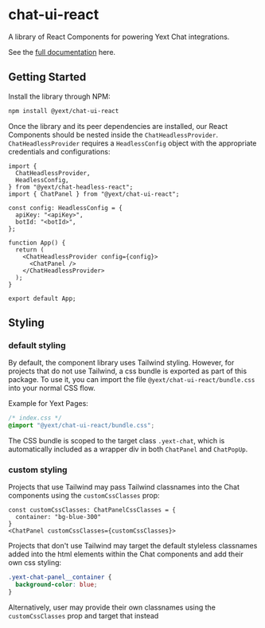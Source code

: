 # chat-ui-react

A library of React Components for powering Yext Chat integrations.

See the [full documentation](./docs/chat-ui-react.md) here.

## Getting Started

Install the library through NPM:

```bash
npm install @yext/chat-ui-react
```

Once the library and its peer dependencies are installed, our React Components should be nested inside the `ChatHeadlessProvider`. `ChatHeadlessProvider` requires a `HeadlessConfig` object with the appropriate credentials and configurations:

```tsx
import {
  ChatHeadlessProvider,
  HeadlessConfig,
} from "@yext/chat-headless-react";
import { ChatPanel } from "@yext/chat-ui-react";

const config: HeadlessConfig = {
  apiKey: "<apiKey>",
  botId: "<botId>",
};

function App() {
  return (
    <ChatHeadlessProvider config={config}>
      <ChatPanel />
    </ChatHeadlessProvider>
  );
}

export default App;
```

## Styling

### default styling

By default, the component library uses Tailwind styling. However, for projects that
do not use Tailwind, a css bundle is exported as part of this package. To use it, you can import
the file `@yext/chat-ui-react/bundle.css` into your normal CSS flow.

Example for Yext Pages:
```css
/* index.css */
@import "@yext/chat-ui-react/bundle.css";
```
The CSS bundle is scoped to the target class `.yext-chat`, which is automatically included as a wrapper div in both
`ChatPanel` and `ChatPopUp`.

### custom styling

Projects that use Tailwind may pass Tailwind classnames into the Chat components using the `customCssClasses` prop:

```tsx
const customCssClasses: ChatPanelCssClasses = {
  container: "bg-blue-300"
}
<ChatPanel customCssClasses={customCssClasses}>
```

Projects that don't use Tailwind may target the default styleless classnames added into the html elements within the Chat components and add their own css styling:

```css
.yext-chat-panel__container {
  background-color: blue;
}
```

Alternatively, user may provide their own classnames using the `customCssClasses` prop and target that instead
